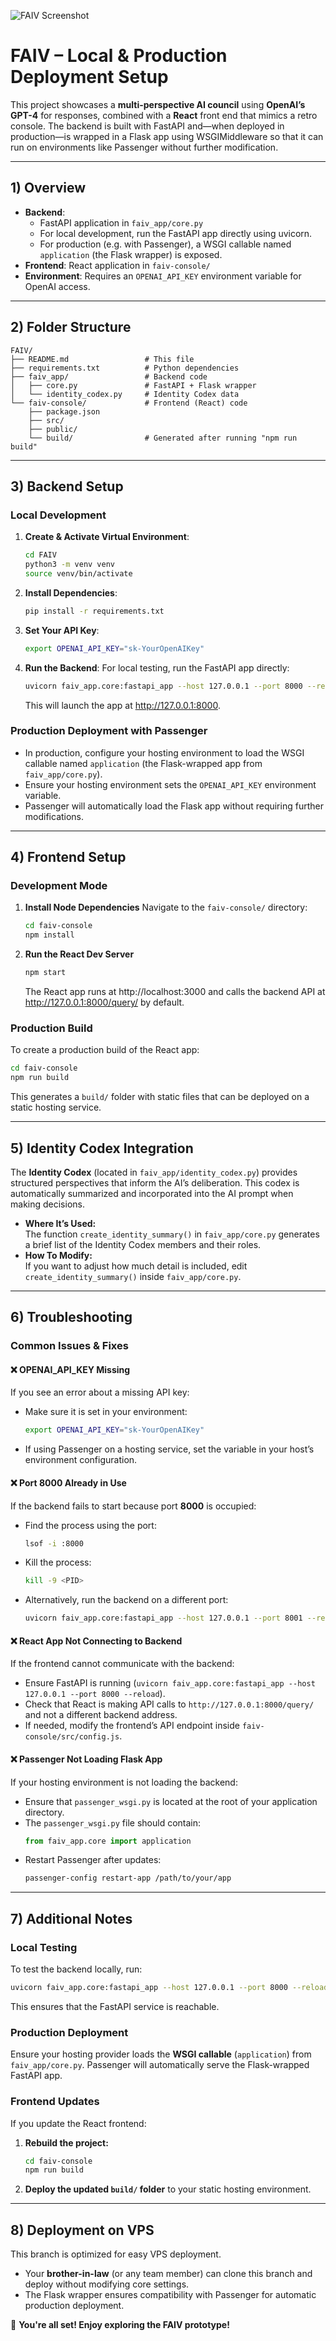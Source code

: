 ![FAIV Screenshot](faiv-ss.png)

# FAIV – Local & Production Deployment Setup

This project showcases a **multi-perspective AI council** using **OpenAI’s GPT-4** for responses, combined with a **React** front end that mimics a retro console. The backend is built with FastAPI and—when deployed in production—is wrapped in a Flask app using WSGIMiddleware so that it can run on environments like Passenger without further modification.

---

## 1) Overview

- **Backend**:  
  - FastAPI application in `faiv_app/core.py`  
  - For local development, run the FastAPI app directly using uvicorn.  
  - For production (e.g. with Passenger), a WSGI callable named `application` (the Flask wrapper) is exposed.
- **Frontend**: React application in `faiv-console/`
- **Environment**: Requires an `OPENAI_API_KEY` environment variable for OpenAI access.

---

## 2) Folder Structure

```
FAIV/
├── README.md                 # This file
├── requirements.txt          # Python dependencies
├── faiv_app/                 # Backend code
│   ├── core.py               # FastAPI + Flask wrapper
│   └── identity_codex.py     # Identity Codex data
└── faiv-console/             # Frontend (React) code
    ├── package.json
    ├── src/
    ├── public/
    └── build/                # Generated after running "npm run build"
```

---

## 3) Backend Setup

### Local Development
1. **Create & Activate Virtual Environment**:
   ```bash
   cd FAIV
   python3 -m venv venv
   source venv/bin/activate
   ```
2. **Install Dependencies**:
   ```bash
   pip install -r requirements.txt
   ```
3. **Set Your API Key**:
   ```bash
   export OPENAI_API_KEY="sk-YourOpenAIKey"
   ```
4. **Run the Backend**: For local testing, run the FastAPI app directly:
   ```bash
   uvicorn faiv_app.core:fastapi_app --host 127.0.0.1 --port 8000 --reload
   ```
   This will launch the app at http://127.0.0.1:8000.

### Production Deployment with Passenger

- In production, configure your hosting environment to load the WSGI callable named `application` (the Flask-wrapped app from `faiv_app/core.py`).
- Ensure your hosting environment sets the `OPENAI_API_KEY` environment variable.
- Passenger will automatically load the Flask app without requiring further modifications.

---

## 4) Frontend Setup

### Development Mode
1. **Install Node Dependencies**
   Navigate to the `faiv-console/` directory:
   ```bash
   cd faiv-console
   npm install
   ```
2. **Run the React Dev Server**
   ```bash
   npm start
   ```
   The React app runs at http://localhost:3000 and calls the backend API at http://127.0.0.1:8000/query/ by default.

### Production Build

To create a production build of the React app:
   ```bash
   cd faiv-console
   npm run build
   ```
   This generates a `build/` folder with static files that can be deployed on a static hosting service.

---

## 5) Identity Codex Integration

The **Identity Codex** (located in `faiv_app/identity_codex.py`) provides structured perspectives that inform the AI’s deliberation. This codex is automatically summarized and incorporated into the AI prompt when making decisions.

- **Where It’s Used:**  
  The function `create_identity_summary()` in `faiv_app/core.py` generates a brief list of the Identity Codex members and their roles.
- **How To Modify:**  
  If you want to adjust how much detail is included, edit `create_identity_summary()` inside `faiv_app/core.py`.

---

## 6) Troubleshooting

### Common Issues & Fixes

#### **❌ OPENAI_API_KEY Missing**
If you see an error about a missing API key:
- Make sure it is set in your environment:
  ```bash
  export OPENAI_API_KEY="sk-YourOpenAIKey"
  ```
- If using Passenger on a hosting service, set the variable in your host’s environment configuration.

#### **❌ Port 8000 Already in Use**
If the backend fails to start because port **8000** is occupied:
- Find the process using the port:
  ```bash
  lsof -i :8000
  ```
- Kill the process:
  ```bash
  kill -9 <PID>
  ```
- Alternatively, run the backend on a different port:
  ```bash
  uvicorn faiv_app.core:fastapi_app --host 127.0.0.1 --port 8001 --reload
  ```

#### **❌ React App Not Connecting to Backend**
If the frontend cannot communicate with the backend:
- Ensure FastAPI is running (`uvicorn faiv_app.core:fastapi_app --host 127.0.0.1 --port 8000 --reload`).
- Check that React is making API calls to `http://127.0.0.1:8000/query/` and not a different backend address.
- If needed, modify the frontend’s API endpoint inside `faiv-console/src/config.js`.

#### **❌ Passenger Not Loading Flask App**
If your hosting environment is not loading the backend:
- Ensure that `passenger_wsgi.py` is located at the root of your application directory.
- The `passenger_wsgi.py` file should contain:
  ```python
  from faiv_app.core import application
  ```
- Restart Passenger after updates:
  ```bash
  passenger-config restart-app /path/to/your/app
  ```

---

## 7) Additional Notes

### **Local Testing**
To test the backend locally, run:
```bash
uvicorn faiv_app.core:fastapi_app --host 127.0.0.1 --port 8000 --reload
```
This ensures that the FastAPI service is reachable.

### **Production Deployment**
Ensure your hosting provider loads the **WSGI callable** (`application`) from `faiv_app/core.py`. Passenger will automatically serve the Flask-wrapped FastAPI app.

### **Frontend Updates**
If you update the React frontend:
1. **Rebuild the project:**
   ```bash
   cd faiv-console
   npm run build
   ```
2. **Deploy the updated `build/` folder** to your static hosting environment.

---

## 8) Deployment on VPS
This branch is optimized for easy VPS deployment.  
- Your **brother-in-law** (or any team member) can clone this branch and deploy without modifying core settings.
- The Flask wrapper ensures compatibility with Passenger for automatic production deployment.

🎉 **You're all set! Enjoy exploring the FAIV prototype!**